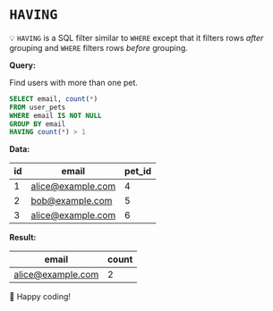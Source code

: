 # `HAVING`

:bulb: `HAVING` is a SQL filter similar to `WHERE` except that it filters rows _after_ grouping and `WHERE` filters rows _before_ grouping.

**Query:**

Find users with more than one pet.

```sql
SELECT email, count(*)
FROM user_pets
WHERE email IS NOT NULL
GROUP BY email
HAVING count(*) > 1
```

**Data:**

| id | email             | pet_id |
|----|-------------------|--------|
| 1  | <alice@example.com> | 4      |
| 2  | <bob@example.com>   | 5      |
| 3  | <alice@example.com> | 6      |

**Result:**

| email             | count |
|-------------------|-------|
| <alice@example.com> | 2     |

:tada: Happy coding!
